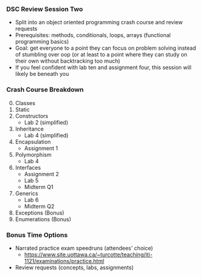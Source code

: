 ### DSC Review Session Two
- Split into an object oriented programming crash course and review requests
- Prerequisites: methods, conditionals, loops, arrays (functional programming basics)
- Goal: get everyone to a point they can focus on problem solving instead of stumbling over oop (or at least to a point where they can study on their own without backtracking too much)
- If you feel confident with lab ten and assignment four, this session will likely be beneath you

### Crash Course Breakdown
0. Classes
1. Static
2. Constructors
	- Lab 2 (simplified)
3. Inheritance
	- Lab 4 (simplified)
4. Encapsulation
	- Assignment 1
5. Polymorphism
	- Lab 4
6. Interfaces
	- Assignment 2
	- Lab 5
	- Midterm Q1
7. Generics
	- Lab 6
	- Midterm Q2
8. Exceptions (Bonus)
9. Enumerations (Bonus)

### Bonus Time Options
- Narrated practice exam speedruns (attendees' choice)
	- https://www.site.uottawa.ca/~turcotte/teaching/iti-1121/examinations/practice.html
- Review requests (concepts, labs, assignments)
